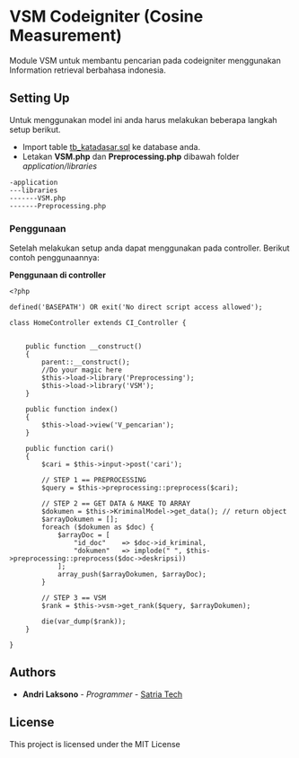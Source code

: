 # VSM Codeigniter (Cosine Measurement)
Module VSM untuk membantu pencarian pada codeigniter menggunakan Information retrieval berbahasa indonesia.

## Setting Up
Untuk menggunakan model ini anda harus melakukan beberapa langkah setup berikut.
* Import table [tb_katadasar.sql](https://github.com/AndriLaksono/VSM-Laravel/blob/master/tb_katadasar.sql) ke database anda.
* Letakan **VSM.php** dan **Preprocessing.php** dibawah folder *application/libraries*
```
-application
---libraries
-------VSM.php
-------Preprocessing.php
```

### Penggunaan
Setelah melakukan setup anda dapat menggunakan pada controller.
Berikut contoh penggunaannya:

**Penggunaan di controller**
```
<?php

defined('BASEPATH') OR exit('No direct script access allowed');

class HomeController extends CI_Controller {

    
    public function __construct()
    {
        parent::__construct();
        //Do your magic here
        $this->load->library('Preprocessing');
        $this->load->library('VSM');
    }

    public function index()
    {
        $this->load->view('V_pencarian');
    }

    public function cari()
    {
        $cari = $this->input->post('cari');
        
        // STEP 1 == PREPROCESSING
        $query = $this->preprocessing::preprocess($cari);

        // STEP 2 == GET DATA & MAKE TO ARRAY
        $dokumen = $this->KriminalModel->get_data(); // return object
        $arrayDokumen = [];
        foreach ($dokumen as $doc) {
            $arrayDoc = [
                "id_doc"    => $doc->id_kriminal,
                "dokumen"   => implode(" ", $this->preprocessing::preprocess($doc->deskripsi))
            ];
            array_push($arrayDokumen, $arrayDoc);
        }
        
        // STEP 3 == VSM 
        $rank = $this->vsm->get_rank($query, $arrayDokumen);

        die(var_dump($rank));
    }

}
```

## Authors

* **Andri Laksono** - *Programmer* - [Satria Tech](https://satriatech.com)

## License

This project is licensed under the MIT License
